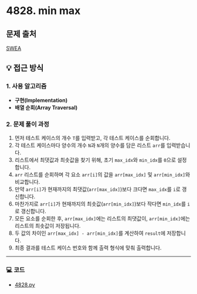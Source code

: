 # 4828. min max

## 문제 출처
[SWEA](https://swexpertacademy.com/main/code/problem/problemDetail.do?contestProbId=AWTLQZwKon4DFAVT&categoryId=AWTLQZwKon4DFAVT&categoryType=CODE)

## 💡 접근 방식

### 1. 사용 알고리즘
* **구현(Implementation)**
* **배열 순회(Array Traversal)**

### 2. 문제 풀이 과정
1.  먼저 테스트 케이스의 개수 `T`를 입력받고, 각 테스트 케이스를 순회합니다.
2.  각 테스트 케이스마다 양수의 개수 `N`과 `N`개의 양수를 담은 리스트 `arr`를 입력받습니다.
3.  리스트에서 최댓값과 최솟값을 찾기 위해, 초기 `max_idx`와 `min_idx`를 `0`으로 설정합니다.
4.  `arr` 리스트를 순회하며 각 요소 `arr[i]`의 값을 `arr[max_idx]` 및 `arr[min_idx]`와 비교합니다.
5.  만약 `arr[i]`가 현재까지의 최댓값(`arr[max_idx]`)보다 크다면 `max_idx`를 `i`로 갱신합니다.
6.  마찬가지로 `arr[i]`가 현재까지의 최솟값(`arr[min_idx]`)보다 작다면 `min_idx`를 `i`로 갱신합니다.
7.  모든 요소를 순회한 후, `arr[max_idx]`에는 리스트의 최댓값이, `arr[min_idx]`에는 리스트의 최솟값이 저장됩니다.
8.  두 값의 차이인 `arr[max_idx] - arr[min_idx]`를 계산하여 `result`에 저장합니다.
9.  최종 결과를 테스트 케이스 번호와 함께 출력 형식에 맞춰 출력합니다.

---

### 💻 코드
* [4828.py](4828.py)